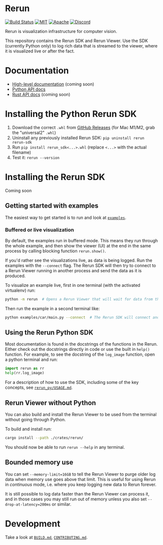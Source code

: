 # Rerun

[![Build Status](https://github.com/emilk/egui/workflows/CI/badge.svg)](https://github.com/emilk/egui/actions?workflow=CI)
[![MIT](https://img.shields.io/badge/license-MIT-blue.svg)](https://github.com/rerun-io/rerun/blob/master/LICENSE-MIT)
[![Apache](https://img.shields.io/badge/license-Apache-blue.svg)](https://github.com/rerun-io/rerun/blob/master/LICENSE-APACHE)
[![Discord](https://img.shields.io/discord/900275882684477440?label=Rerun%20Community%20Discord)](https://discord.gg/Gcm8BbTaAj)


Rerun is visualization infrastructure for computer vision.

This repository contains the Rerun SDK and Rerun Viewer. Use the SDK (currently Python only) to log rich data that is streamed to the viewer, where it is visualized live or after the fact.

# Documentation
- [High-level documentation](http://rerun.io/docs) (coming soon)
- [Python API docs](https://rerun-io.github.io/rerun)
- [Rust API docs](https://docs.rs/rerun/) (coming soon)

# Installing the Python Rerun SDK
1. Download the correct `.whl` from [GitHub Releases](https://github.com/rerun-io/rerun/releases)
  (for Mac M1/M2, grab the "universal2" `.whl`)
2. Uninstall any previously installed Rerun SDK: `pip uninstall rerun rerun-sdk`
3. Run `pip install rerun_sdk<...>.whl` (replace `<...>` with the actual filename)
4. Test it: `rerun --version`

# Installing the Rerun SDK
Coming soon

## Getting started with examples

The easiest way to get started is to run and look at [`examples`](examples).

### Buffered or live visualization

By default, the examples run in buffered mode. This means they run through the whole example, and then show the viewer (UI) at the end in the same process by calling blocking function `rerun.show()`.

If you'd rather see the visualizations live, as data is being logged. Run the examples with the `--connect` flag. The Rerun SDK will then try to connect to a Rerun Viewer running in another process and send the data as it is produced.

To visualize an example live, first in one terminal (with the activated virtualenv) run:

```sh
python -m rerun  # Opens a Rerun Viewer that will wait for data from the Rerun SDK
```

Then run the example in a second terminal like:

```sh
python examples/car/main.py --connect  # The Rerun SDK will connect and send data to the separate viewer.
```

## Using the Rerun Python SDK

Most documentation is found in the docstrings of the functions in the Rerun. Either check out the docstrings directly in code or use the built in `help()` function. For example, to see the docstring of the `log_image` function, open a python terminal and run:

```python
import rerun as rr
help(rr.log_image)
```

For a description of how to use the SDK, including some of the key concepts, see [`rerun_py/USAGE.md`](rerun_py/USAGE.md).

## Rerun Viewer without Python

You can also build and install the Rerun Viewer to be used from the terminal without going through Python.

To build and install run:

```sh
cargo install --path ./crates/rerun/
```

You should now be able to run `rerun --help` in any terminal.

## Bounded memory use

You can set `--memory-limit=16GB` to tell the Rerun Viewer to purge older log data when memory use goes above that limit. This is useful for using Rerun in _continuous_ mode, i.e. where you keep logging new data to Rerun forever.

It is still possible to log data faster than the Rerun Viewer can process it, and in those cases you may still run out of memory unless you also set `--drop-at-latency=200ms` or similar.


# Development

Take a look at [`BUILD.md`](BUILD.md), [`CONTRIBUTING.md`](CONTRIBUTING.md).
